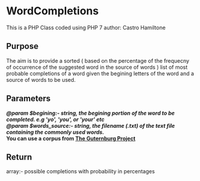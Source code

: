 # WordCompletions

This is a PHP Class coded using PHP 7
author: Castro Hamiltone

## Purpose

The aim is to provide a sorted ( based on the percentage of the frequecny of occurrence of the suggested word in the source of words ) list of most probable completions of a word given the begining letters of the word and a source of words to be used.

## Parameters

***@param $begining:- string, the begining portion of the word to be completed. e.g 'yo', 'you', or 'your' etc<br>***
***@param $words_source:- string, the filename (.txt) of the text file containing the commonly used words.<br>***
**You can use a corpus from [The Guternburg Project](http://www.gutenberg.org/files/)** 

## Return

array:- possible completions with probability in percentages